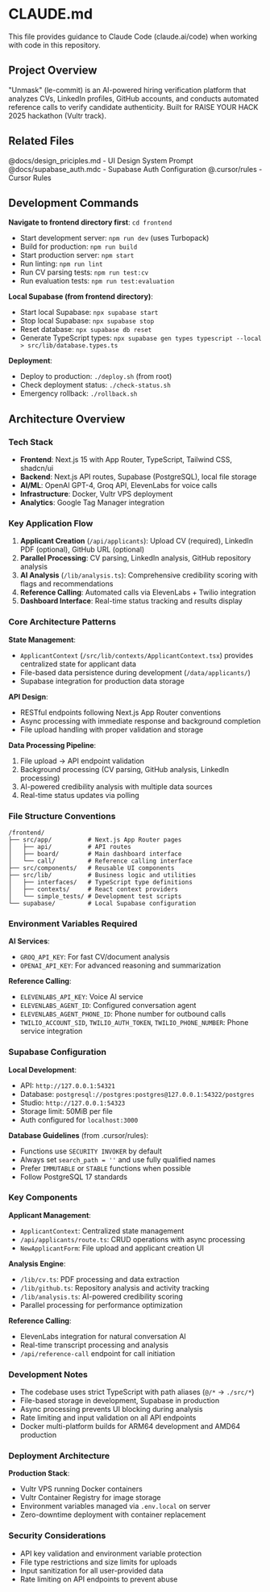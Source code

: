 # CLAUDE.md

This file provides guidance to Claude Code (claude.ai/code) when working with code in this repository.

## Project Overview

"Unmask" (le-commit) is an AI-powered hiring verification platform that analyzes CVs, LinkedIn profiles, GitHub accounts, and conducts automated reference calls to verify candidate authenticity. Built for RAISE YOUR HACK 2025 hackathon (Vultr track).

## Related Files
@docs/design_priciples.md - UI Design System Prompt
@docs/supabase_auth.mdc - Supabase Auth Configuration
@.cursor/rules - Cursor Rules

## Development Commands

**Navigate to frontend directory first**: `cd frontend`

- Start development server: `npm run dev` (uses Turbopack)
- Build for production: `npm run build`
- Start production server: `npm start`
- Run linting: `npm run lint`
- Run CV parsing tests: `npm run test:cv`
- Run evaluation tests: `npm run test:evaluation`

**Local Supabase (from frontend directory)**:
- Start local Supabase: `npx supabase start`
- Stop local Supabase: `npx supabase stop`
- Reset database: `npx supabase db reset`
- Generate TypeScript types: `npx supabase gen types typescript --local > src/lib/database.types.ts`

**Deployment**:
- Deploy to production: `./deploy.sh` (from root)
- Check deployment status: `./check-status.sh`
- Emergency rollback: `./rollback.sh`

## Architecture Overview

### Tech Stack
- **Frontend**: Next.js 15 with App Router, TypeScript, Tailwind CSS, shadcn/ui
- **Backend**: Next.js API routes, Supabase (PostgreSQL), local file storage
- **AI/ML**: OpenAI GPT-4, Groq API, ElevenLabs for voice calls
- **Infrastructure**: Docker, Vultr VPS deployment
- **Analytics**: Google Tag Manager integration

### Key Application Flow
1. **Applicant Creation** (`/api/applicants`): Upload CV (required), LinkedIn PDF (optional), GitHub URL (optional)
2. **Parallel Processing**: CV parsing, LinkedIn analysis, GitHub repository analysis
3. **AI Analysis** (`/lib/analysis.ts`): Comprehensive credibility scoring with flags and recommendations
4. **Reference Calling**: Automated calls via ElevenLabs + Twilio integration
5. **Dashboard Interface**: Real-time status tracking and results display

### Core Architecture Patterns

**State Management**:
- `ApplicantContext` (`/src/lib/contexts/ApplicantContext.tsx`) provides centralized state for applicant data
- File-based data persistence during development (`/data/applicants/`)
- Supabase integration for production data storage

**API Design**:
- RESTful endpoints following Next.js App Router conventions
- Async processing with immediate response and background completion
- File upload handling with proper validation and storage

**Data Processing Pipeline**:
1. File upload → API endpoint validation
2. Background processing (CV parsing, GitHub analysis, LinkedIn processing)
3. AI-powered credibility analysis with multiple data sources
4. Real-time status updates via polling

### File Structure Conventions

```
/frontend/
├── src/app/          # Next.js App Router pages
│   ├── api/          # API routes
│   ├── board/        # Main dashboard interface
│   └── call/         # Reference calling interface
├── src/components/   # Reusable UI components
├── src/lib/          # Business logic and utilities
│   ├── interfaces/   # TypeScript type definitions
│   ├── contexts/     # React context providers
│   └── simple_tests/ # Development test scripts
└── supabase/         # Local Supabase configuration
```

### Environment Variables Required

**AI Services**:
- `GROQ_API_KEY`: For fast CV/document analysis
- `OPENAI_API_KEY`: For advanced reasoning and summarization

**Reference Calling**:
- `ELEVENLABS_API_KEY`: Voice AI service
- `ELEVENLABS_AGENT_ID`: Configured conversation agent
- `ELEVENLABS_AGENT_PHONE_ID`: Phone number for outbound calls
- `TWILIO_ACCOUNT_SID`, `TWILIO_AUTH_TOKEN`, `TWILIO_PHONE_NUMBER`: Phone service integration

### Supabase Configuration

**Local Development**:
- API: `http://127.0.0.1:54321`
- Database: `postgresql://postgres:postgres@127.0.0.1:54322/postgres`
- Studio: `http://127.0.0.1:54323`
- Storage limit: 50MiB per file
- Auth configured for `localhost:3000`

**Database Guidelines** (from .cursor/rules):
- Functions use `SECURITY INVOKER` by default
- Always set `search_path = ''` and use fully qualified names
- Prefer `IMMUTABLE` or `STABLE` functions when possible
- Follow PostgreSQL 17 standards

### Key Components

**Applicant Management**:
- `ApplicantContext`: Centralized state management
- `/api/applicants/route.ts`: CRUD operations with async processing
- `NewApplicantForm`: File upload and applicant creation UI

**Analysis Engine**:
- `/lib/cv.ts`: PDF processing and data extraction
- `/lib/github.ts`: Repository analysis and activity tracking
- `/lib/analysis.ts`: AI-powered credibility scoring
- Parallel processing for performance optimization

**Reference Calling**:
- ElevenLabs integration for natural conversation AI
- Real-time transcript processing and analysis
- `/api/reference-call` endpoint for call initiation

### Development Notes

- The codebase uses strict TypeScript with path aliases (`@/*` -> `./src/*`)
- File-based storage in development, Supabase in production
- Async processing prevents UI blocking during analysis
- Rate limiting and input validation on all API endpoints
- Docker multi-platform builds for ARM64 development and AMD64 production

### Deployment Architecture

**Production Stack**:
- Vultr VPS running Docker containers
- Vultr Container Registry for image storage
- Environment variables managed via `.env.local` on server
- Zero-downtime deployment with container replacement

### Security Considerations

- API key validation and environment variable protection
- File type restrictions and size limits for uploads
- Input sanitization for all user-provided data
- Rate limiting on API endpoints to prevent abuse
